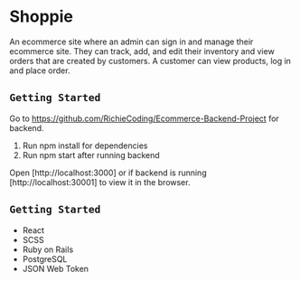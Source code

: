 # Shoppie 

An ecommerce site where an admin can sign in and manage their ecommerce site. They can track, add, and edit their inventory and view orders that are created by customers. A customer can view products, log in and place order.

## `Getting Started`

Go to https://github.com/RichieCoding/Ecommerce-Backend-Project for backend.

1. Run npm install for dependencies
2. Run npm start after running backend

Open [http://localhost:3000] or if backend is running [http://localhost:30001] to view it in the browser.

## `Getting Started`

* React
* SCSS
* Ruby on Rails 
* PostgreSQL
* JSON Web Token
